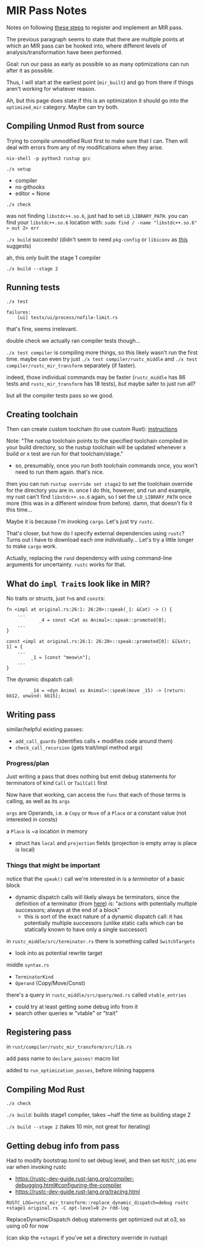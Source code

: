 # MIR Pass Notes

Notes on following [these
steps](https://rustc-dev-guide.rust-lang.org/mir/passes.html#implementing-and-registering-a-pass)
to register and implement an MIR pass. 

The previous paragraph seems to state that there are multiple points at which an
MIR pass can be hooked into, where different levels of analysis/transformation
have been performed. 

Goal: run our pass as early as possible so as many optimizations can run after
it as possible. 

Thus, I will start at the earliest point (`mir_built`) and go from there if
things aren't working for whatever reason. 

Ah, but this page does state if this is an optimization it should go into the
`optimized_mir` category. Maybe can try both. 

## Compiling Unmod Rust from source

Trying to compile unmodified Rust first to make sure that I can. Then will deal
with errors from any of my modifications when they arise.

`nix-shell -p python3 rustup gcc`

`./x setup`

- compiler
- no githooks
- editor = None

`./x check`

was not finding `libstdc++.so.6`, just had to set `LD_LIBRARY_PATH`. you can find
your `libstdc++.so.6` location with: `sudo find / -name "libstdc++.so.6" > out 2> err`

`./x build` succeeds! (didn't seem to need `pkg-config` or `libiconv` as
[this](https://github.com/nataliepopescu/rust/blob/master/INSTALL.md#dependencies)
suggests)

ah, this only built the stage 1 compiler

`./x build --stage 2`

## Running tests

`./x test`

```
failures:
    [ui] tests/ui/process/nofile-limit.rs
```

that's fine, seems irrelevant. 

double check we actually ran compiler tests though...

`./x test compiler` is compiling more things, so this likely wasn't run the
first time. maybe can even try just `./x test compiler/rustc_middle` and 
`./x test compiler/rustc_mir_transform` separately (if faster).

indeed, those individual commands may be faster (`rustc_middle` has 86 tests and
`rustc_mir_transform` has 18 tests), but maybe safer to just run all?

but all the compiler tests pass so we good. 

## Creating toolchain

Then can create custom toolchain (to use custom Rust): 
[instructions](https://rustc-dev-guide.rust-lang.org/building/how-to-build-and-run.html#creating-a-rustup-toolchain)

Note: "The rustup toolchain points to the specified toolchain compiled in your
build directory, so the rustup toolchain will be updated whenever x build or x
test are run for that toolchain/stage."
- so, presumably, once you run both toolchain commands once, you won't need to
  run them again. that's nice.

then you can run `rustup override set stage2` to set the toolchain override for
the directory you are in. once I do this, however, and run and example, my rust
can't find `libstdc++.so.6` again, so I set the `LD_LIBRARY_PATH` once more
(this was in a different window from before). damn, that doesn't fix it this
time...

Maybe it is because I'm invoking `cargo`. Let's just try `rustc`. 

That's closer, but how do I specify external dependencies using `rustc`? Turns
out i have to download each one individually... Let's try a little longer to
make `cargo` work. 

Actually, replacing the `rand` dependency with using command-line arguments for
uncertainty. `rustc` works for that. 

## What do `impl Trait`s look like in MIR?

No traits or structs, just `fn`s and `const`s: 

```
fn <impl at original.rs:26:1: 26:20>::speak(_1: &Cat) -> () {
    ...
            _4 = const <Cat as Animal>::speak::promoted[0];
    ...
}

const <impl at original.rs:26:1: 26:20>::speak::promoted[0]: &[&str; 1] = {
    ...
         _1 = [const "meow\n"];
    ...
}
```

The dynamic dispatch call:

```
         _14 = <dyn Animal as Animal>::speak(move _15) -> [return: bb12, unwind: bb15];
```

## Writing pass

similar/helpful existing passes:
- `add_call_guards` (identifies calls + modifies code around them)
- `check_call_recursion` (gets trait/impl method args)

### Progress/plan

Just writing a pass that does nothing but emit debug statements for terminators
of kind `Call` or `TailCall` first

Now have that working, can access the `func` that each of those terms is
calling, as well as its `args`

`args` are Operands, i.e. a `Copy` or `Move` of a `Place` _or_ a constant value
(not interested in consts)

a `Place` is ~a location in memory
- struct has `local` and `projection` fields (projection is empty array is place
  is local)


### Things that might be important

notice that the `speak()` call we're interested in is a _terminator_ of a basic
block
- dynamic dispatch calls will likely always be terminators, since the definition
  of a terminator (from
  [here](https://rustc-dev-guide.rust-lang.org/mir/index.html)) is: "actions
  with potentially multiple successors; always at the end of a block"
  - this is sort of the exact nature of a dynamic dispatch call: it has
    potentially multiple successors (unlike static calls which can be statically
    known to have only a single successor)

in `rustc_middle/src/terminator.rs` there is something called `SwitchTargets`
- look into as potential rewrite target

middle `syntax.rs`
- `TerminatorKind`
- `Operand` (Copy/Move/Const)

there's a query in `rustc_middle/src/query/mod.rs` called `vtable_entries`
- could try at least getting some debug info from it
- search other queries w "vtable" or "trait"

## Registering pass

in `rust/compiler/rustc_mir_transform/src/lib.rs`

add pass name to `declare_passes!` macro list

added to `run_optimization_passes`, before inlining happens

## Compiling Mod Rust

`./x check`

`./x build`: builds stage1 compiler, takes ~half the time as building stage 2

`./x build --stage 2` (takes 10 min, not great for iterating)

## Getting debug info from pass

Had to modify bootstrap.toml to set debug level, and then set `RUSTC_LOG` env
var when invoking rustc
- https://rustc-dev-guide.rust-lang.org/compiler-debugging.html#configuring-the-compiler
- https://rustc-dev-guide.rust-lang.org/tracing.html

`RUSTC_LOG=rustc_mir_transform::replace_dynamic_dispatch=debug rustc +stage1 original.rs -C opt-level=0 2> rdd-log`

ReplaceDynamicDispatch debug statements get optimized out at o3, so using o0 for
now

(can skip the `+stage1` if you've set a directory override in rustup)











